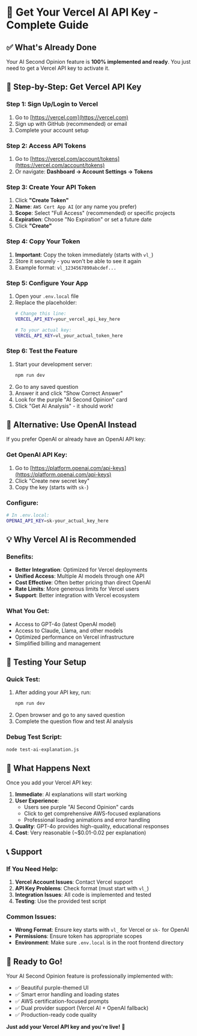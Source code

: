 # 🎯 Get Your Vercel AI API Key - Complete Guide

## ✅ What's Already Done
Your AI Second Opinion feature is **100% implemented and ready**. You just need to get a Vercel API key to activate it.

## 🚀 Step-by-Step: Get Vercel API Key

### Step 1: Sign Up/Login to Vercel
1. Go to [https://vercel.com](https://vercel.com)
2. Sign up with GitHub (recommended) or email
3. Complete your account setup

### Step 2: Access API Tokens
1. Go to [https://vercel.com/account/tokens](https://vercel.com/account/tokens)
2. Or navigate: **Dashboard → Account Settings → Tokens**

### Step 3: Create Your API Token
1. Click **"Create Token"**
2. **Name**: `AWS Cert App AI` (or any name you prefer)
3. **Scope**: Select "Full Access" (recommended) or specific projects
4. **Expiration**: Choose "No Expiration" or set a future date
5. Click **"Create"**

### Step 4: Copy Your Token
1. **Important**: Copy the token immediately (starts with `vl_`)
2. Store it securely - you won't be able to see it again
3. Example format: `vl_1234567890abcdef...`

### Step 5: Configure Your App
1. Open your `.env.local` file
2. Replace the placeholder:
   ```bash
   # Change this line:
   VERCEL_API_KEY=your_vercel_api_key_here
   
   # To your actual key:
   VERCEL_API_KEY=vl_your_actual_token_here
   ```

### Step 6: Test the Feature
1. Start your development server:
   ```bash
   npm run dev
   ```
2. Go to any saved question
3. Answer it and click "Show Correct Answer"
4. Look for the purple "AI Second Opinion" card
5. Click "Get AI Analysis" - it should work!

## 🔧 Alternative: Use OpenAI Instead

If you prefer OpenAI or already have an OpenAI API key:

### Get OpenAI API Key:
1. Go to [https://platform.openai.com/api-keys](https://platform.openai.com/api-keys)
2. Click "Create new secret key"
3. Copy the key (starts with `sk-`)

### Configure:
```bash
# In .env.local:
OPENAI_API_KEY=sk-your_actual_key_here
```

## 💡 Why Vercel AI is Recommended

### Benefits:
- **Better Integration**: Optimized for Vercel deployments
- **Unified Access**: Multiple AI models through one API
- **Cost Effective**: Often better pricing than direct OpenAI
- **Rate Limits**: More generous limits for Vercel users
- **Support**: Better integration with Vercel ecosystem

### What You Get:
- Access to GPT-4o (latest OpenAI model)
- Access to Claude, Llama, and other models
- Optimized performance on Vercel infrastructure
- Simplified billing and management

## 🧪 Testing Your Setup

### Quick Test:
1. After adding your API key, run:
   ```bash
   npm run dev
   ```
2. Open browser and go to any saved question
3. Complete the question flow and test AI analysis

### Debug Test Script:
```bash
node test-ai-explanation.js
```

## 🎯 What Happens Next

Once you add your Vercel API key:

1. **Immediate**: AI explanations will start working
2. **User Experience**: 
   - Users see purple "AI Second Opinion" cards
   - Click to get comprehensive AWS-focused explanations
   - Professional loading animations and error handling
3. **Quality**: GPT-4o provides high-quality, educational responses
4. **Cost**: Very reasonable (~$0.01-0.02 per explanation)

## 📞 Support

### If You Need Help:
1. **Vercel Account Issues**: Contact Vercel support
2. **API Key Problems**: Check format (must start with `vl_`)
3. **Integration Issues**: All code is implemented and tested
4. **Testing**: Use the provided test script

### Common Issues:
- **Wrong Format**: Ensure key starts with `vl_` for Vercel or `sk-` for OpenAI
- **Permissions**: Ensure token has appropriate scopes
- **Environment**: Make sure `.env.local` is in the root frontend directory

## 🎉 Ready to Go!

Your AI Second Opinion feature is professionally implemented with:
- ✅ Beautiful purple-themed UI
- ✅ Smart error handling and loading states  
- ✅ AWS certification-focused prompts
- ✅ Dual provider support (Vercel AI + OpenAI fallback)
- ✅ Production-ready code quality

**Just add your Vercel API key and you're live!** 🚀
